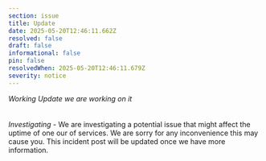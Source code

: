 ```yaml
---
section: issue
title: Update
date: 2025-05-20T12:46:11.662Z
resolved: false
draft: false
informational: false
pin: false
resolvedWhen: 2025-05-20T12:46:11.679Z
severity: notice
---
```

*W﻿orking Update we are working on it* \
\
\
*Investigating* - We are investigating a potential issue that might affect the uptime of one our of services. We are sorry for any inconvenience this may cause you. This incident post will be updated once we have more information.